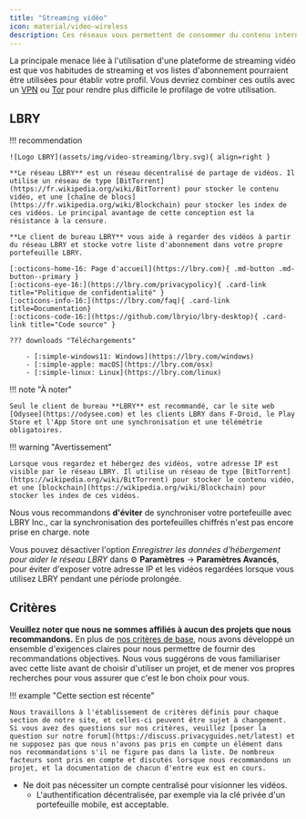 ```yaml
---
title: "Streaming vidéo"
icon: material/video-wireless
description: Ces réseaux vous permettent de consommer du contenu internet sans établir de profil publicitaire basé sur vos centres d'intérêt.
---
```


La principale menace liée à l'utilisation d'une plateforme de streaming vidéo est que vos habitudes de streaming et vos listes d'abonnement pourraient être utilisées pour établir votre profil. Vous devriez combiner ces outils avec un [VPN](vpn.md) ou [Tor](https://www.torproject.org/) pour rendre plus difficile le profilage de votre utilisation.

## LBRY

!!! recommendation

    ![Logo LBRY](assets/img/video-streaming/lbry.svg){ align=right }
    
    **Le réseau LBRY** est un réseau décentralisé de partage de vidéos. Il utilise un réseau de type [BitTorrent](https://fr.wikipedia.org/wiki/BitTorrent) pour stocker le contenu vidéo, et une [chaîne de blocs](https://fr.wikipedia.org/wiki/Blockchain) pour stocker les index de ces vidéos. Le principal avantage de cette conception est la résistance à la censure.
    
    **Le client de bureau LBRY** vous aide à regarder des vidéos à partir du réseau LBRY et stocke votre liste d'abonnement dans votre propre portefeuille LBRY.
    
    [:octicons-home-16: Page d'accueil](https://lbry.com){ .md-button .md-button--primary }
    [:octicons-eye-16:](https://lbry.com/privacypolicy){ .card-link title="Politique de confidentialité" }
    [:octicons-info-16:](https://lbry.com/faq){ .card-link title=Documentation}
    [:octicons-code-16:](https://github.com/lbryio/lbry-desktop){ .card-link title="Code source" }
    
    ??? downloads "Téléchargements"
    
        - [:simple-windows11: Windows](https://lbry.com/windows)
        - [:simple-apple: macOS](https://lbry.com/osx)
        - [:simple-linux: Linux](https://lbry.com/linux)

!!! note "À noter"

    Seul le client de bureau **LBRY** est recommandé, car le site web [Odysee](https://odysee.com) et les clients LBRY dans F-Droid, le Play Store et l'App Store ont une synchronisation et une télémétrie obligatoires.

!!! warning "Avertissement"

    Lorsque vous regardez et hébergez des vidéos, votre adresse IP est visible par le réseau LBRY. Il utilise un réseau de type [BitTorrent](https://wikipedia.org/wiki/BitTorrent) pour stocker le contenu vidéo, et une [blockchain](https://wikipedia.org/wiki/Blockchain) pour stocker les index de ces vidéos.

Nous vous recommandons **d'éviter** de synchroniser votre portefeuille avec LBRY Inc., car la synchronisation des portefeuilles chiffrés n'est pas encore prise en charge. note

Vous pouvez désactiver l'option *Enregistrer les données d'hébergement pour aider le réseau LBRY* dans :gear: **Paramètres** → **Paramètres Avancés**, pour éviter d'exposer votre adresse IP et les vidéos regardées lorsque vous utilisez LBRY pendant une période prolongée.

## Critères

**Veuillez noter que nous ne sommes affiliés à aucun des projets que nous recommandons.** En plus de [nos critères de base](about/criteria.md), nous avons développé un ensemble d'exigences claires pour nous permettre de fournir des recommandations objectives. Nous vous suggérons de vous familiariser avec cette liste avant de choisir d'utiliser un projet, et de mener vos propres recherches pour vous assurer que c'est le bon choix pour vous.

!!! example "Cette section est récente"

    Nous travaillons à l'établissement de critères définis pour chaque section de notre site, et celles-ci peuvent être sujet à changement. Si vous avez des questions sur nos critères, veuillez [poser la question sur notre forum](https://discuss.privacyguides.net/latest) et ne supposez pas que nous n'avons pas pris en compte un élément dans nos recommandations s'il ne figure pas dans la liste. De nombreux facteurs sont pris en compte et discutés lorsque nous recommandons un projet, et la documentation de chacun d'entre eux est en cours.

- Ne doit pas nécessiter un compte centralisé pour visionner les vidéos.
    - L'authentification décentralisée, par exemple via la clé privée d'un portefeuille mobile, est acceptable.

